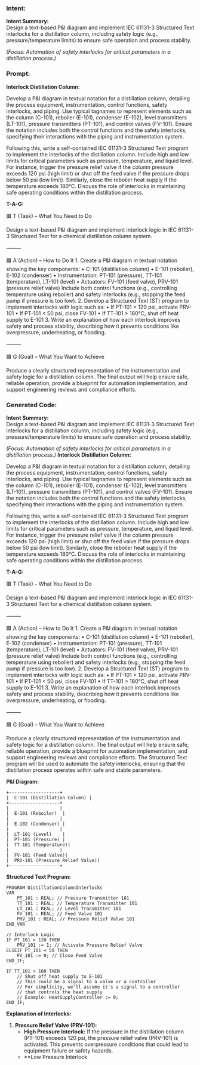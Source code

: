 ### Intent:
**Intent Summary:**  
Design a text-based P&I diagram and implement IEC 61131-3 Structured Text interlocks for a distillation column, including safety logic (e.g., pressure/temperature limits) to ensure safe operation and process stability.  

*(Focus: Automation of safety interlocks for critical parameters in a distillation process.)*

### Prompt:
**Interlock Distillation Column:**

Develop a P&I diagram in textual notation for a distillation column, detailing the process equipment, instrumentation, control functions, safety interlocks, and piping. Use typical tagnames to represent elements such as the column (C-101), reboiler (E-101), condenser (E-102), level transmitters (LT-101), pressure transmitters (PT-101), and control valves (FV-101). Ensure the notation includes both the control functions and the safety interlocks, specifying their interactions with the piping and instrumentation system.

Following this, write a self-contained IEC 61131-3 Structured Text program to implement the interlocks of the distillation column. Include high and low limits for critical parameters such as pressure, temperature, and liquid level. For instance, trigger the pressure relief valve if the column pressure exceeds 120 psi (high limit) or shut off the feed valve if the pressure drops below 50 psi (low limit). Similarly, close the reboiler heat supply if the temperature exceeds 180°C. Discuss the role of interlocks in maintaining safe operating conditions within the distillation process.

**T-A-G:**

🟥 T (Task) – What You Need to Do

Design a text-based P&I diagram and implement interlock logic in IEC 61131-3 Structured Text for a chemical distillation column system.

⸻

🟩 A (Action) – How to Do It
	1.	Create a P&I diagram in textual notation showing the key components:
	•	C-101 (distillation column)
	•	E-101 (reboiler), E-102 (condenser)
	•	Instrumentation: PT-101 (pressure), TT-101 (temperature), LT-101 (level)
	•	Actuators: FV-101 (feed valve), PRV-101 (pressure relief valve)
Include both control functions (e.g., controlling temperature using reboiler) and safety interlocks (e.g., stopping the feed pump if pressure is too low).
	2.	Develop a Structured Text (ST) program to implement interlocks with logic such as:
	•	If PT-101 > 120 psi, activate PRV-101
	•	If PT-101 < 50 psi, close FV-101
	•	If TT-101 > 180°C, shut off heat supply to E-101
	3.	Write an explanation of how each interlock improves safety and process stability, describing how it prevents conditions like overpressure, underheating, or flooding.

⸻

🟦 G (Goal) – What You Want to Achieve

Produce a clearly structured representation of the instrumentation and safety logic for a distillation column. The final output will help ensure safe, reliable operation, provide a blueprint for automation implementation, and support engineering reviews and compliance efforts.

### Generated Code:
**Intent Summary:**  
Design a text-based P&I diagram and implement IEC 61131-3 Structured Text interlocks for a distillation column, including safety logic (e.g., pressure/temperature limits) to ensure safe operation and process stability.  

*(Focus: Automation of safety interlocks for critical parameters in a distillation process.)*
**Interlock Distillation Column:**

Develop a P&I diagram in textual notation for a distillation column, detailing the process equipment, instrumentation, control functions, safety interlocks, and piping. Use typical tagnames to represent elements such as the column (C-101), reboiler (E-101), condenser (E-102), level transmitters (LT-101), pressure transmitters (PT-101), and control valves (FV-101). Ensure the notation includes both the control functions and the safety interlocks, specifying their interactions with the piping and instrumentation system.

Following this, write a self-contained IEC 61131-3 Structured Text program to implement the interlocks of the distillation column. Include high and low limits for critical parameters such as pressure, temperature, and liquid level. For instance, trigger the pressure relief valve if the column pressure exceeds 120 psi (high limit) or shut off the feed valve if the pressure drops below 50 psi (low limit). Similarly, close the reboiler heat supply if the temperature exceeds 180°C. Discuss the role of interlocks in maintaining safe operating conditions within the distillation process.

**T-A-G:**

🟥 T (Task) – What You Need to Do

Design a text-based P&I diagram and implement interlock logic in IEC 61131-3 Structured Text for a chemical distillation column system.

⸻

🟩 A (Action) – How to Do It
	1.	Create a P&I diagram in textual notation showing the key components:
	•	C-101 (distillation column)
	•	E-101 (reboiler), E-102 (condenser)
	•	Instrumentation: PT-101 (pressure), TT-101 (temperature), LT-101 (level)
	•	Actuators: FV-101 (feed valve), PRV-101 (pressure relief valve)
Include both control functions (e.g., controlling temperature using reboiler) and safety interlocks (e.g., stopping the feed pump if pressure is too low).
	2.	Develop a Structured Text (ST) program to implement interlocks with logic such as:
	•	If PT-101 > 120 psi, activate PRV-101
	•	If PT-101 < 50 psi, close FV-101
	•	If TT-101 > 180°C, shut off heat supply to E-101
	3.	Write an explanation of how each interlock improves safety and process stability, describing how it prevents conditions like overpressure, underheating, or flooding.

⸻

🟦 G (Goal) – What You Want to Achieve

Produce a clearly structured representation of the instrumentation and safety logic for a distillation column. The final output will help ensure safe, reliable operation, provide a blueprint for automation implementation, and support engineering reviews and compliance efforts. The Structured Text program will be used to automate the safety interlocks, ensuring that the distillation process operates within safe and stable parameters.

**P&I Diagram:**

```plaintext
+-------------------+
|  C-101 (Distillation Column) |
+-------------------+
|                   |
|  E-101 (Reboiler)  |
|                   |
|  E-102 (Condenser) |
|                   |
|  LT-101 (Level)    |
|  PT-101 (Pressure) |
|  TT-101 (Temperature)|
|                   |
|  FV-101 (Feed Valve)|
|  PRV-101 (Pressure Relief Valve)|
+-------------------+
```

**Structured Text Program:**

```plaintext
PROGRAM DistillationColumnInterlocks
VAR
    PT_101 : REAL; // Pressure Transmitter 101
    TT_101 : REAL; // Temperature Transmitter 101
    LT_101 : REAL; // Level Transmitter 101
    FV_101 : REAL; // Feed Valve 101
    PRV_101 : REAL; // Pressure Relief Valve 101
END_VAR

// Interlock Logic
IF PT_101 > 120 THEN
    PRV_101 := 1; // Activate Pressure Relief Valve
ELSEIF PT_101 < 50 THEN
    FV_101 := 0; // Close Feed Valve
END_IF;

IF TT_101 > 180 THEN
    // Shut off heat supply to E-101
    // This could be a signal to a valve or a controller
    // For simplicity, we'll assume it's a signal to a controller
    // that controls the heat supply
    // Example: HeatSupplyController := 0;
END_IF;
```

**Explanation of Interlocks:**

1. **Pressure Relief Valve (PRV-101):**
   - **High Pressure Interlock:** If the pressure in the distillation column (PT-101) exceeds 120 psi, the pressure relief valve (PRV-101) is activated. This prevents overpressure conditions that could lead to equipment failure or safety hazards.
   - **Low Pressure Interlock

